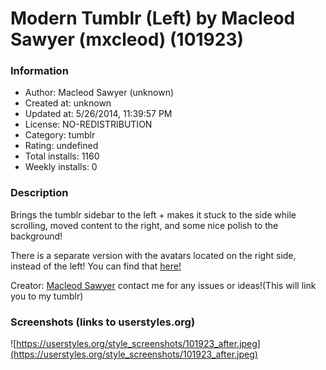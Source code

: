 # Modern Tumblr (Left) by Macleod Sawyer (mxcleod) (101923)

### Information
- Author: Macleod Sawyer (unknown)
- Created at: unknown
- Updated at: 5/26/2014, 11:39:57 PM
- License: NO-REDISTRIBUTION
- Category: tumblr
- Rating: undefined
- Total installs: 1160
- Weekly installs: 0


### Description
Brings the tumblr sidebar to the left + makes it stuck to the side while scrolling, moved content to the right, and some nice polish to the background! 

There is a separate version with the avatars located on the right side, instead of the left! You can find that <a href="http://userstyles.org/styles/101924/modern-tumblr-right-by-macleod-sawyer">here!</a>

Creator: <a href="http://mxcleod.tumblr.com/">Macleod Sawyer<a> contact me for any issues or ideas!(This will link you to my tumblr)


### Screenshots (links to userstyles.org)
![https://userstyles.org/style_screenshots/101923_after.jpeg](https://userstyles.org/style_screenshots/101923_after.jpeg)



